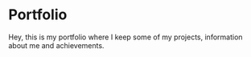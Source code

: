 # Portfolio
Hey, this is my portfolio where I keep some of my projects, information about me and achievements.
